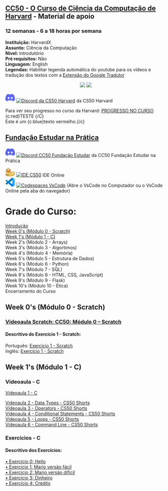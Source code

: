 ## [CC50 - O Curso de Ciência da Computação de Harvard](https://learning.edx.org/course/course-v1:HarvardX+CS50+X/home) - Material de apoio   

### 12 semanas - 6 a 18 horas por semana  
**Instituição:** HarvardX  
**Assunto:** Ciência da Computação   
**Nível:** Introdutório  
**Pré requisitos:** Não  
**Linguagem:** English  
**Legendas:** Habilitar legenda automática do youtube para os vídeos e tradução dos textos com a [Extensão do Google Tradutor](https://chrome.google.com/webstore/detail/google-translate/aapbdbdomjkkjkaonfhkkikfgjllcleb?hl=pt)
  

<p align="center">
  <img src="https://user-images.githubusercontent.com/41968938/205356852-edcc743e-45dc-4731-83c7-a1b42749bac9.jpg"  />  
  <img src="https://user-images.githubusercontent.com/41968938/205356910-c592cc3a-284a-4f30-8149-af54963cb3ff.jpg"  />
</p>

<p align="left">
<a href="https://discord.gg/cs50" title="discord"><img src="icons/discord.svg" width=30 /></a>
<a href="https://discord.gg/cs50"><img src="https://img.shields.io/static/v1?logo=&label=&message=Discord&color=36393f&style=for-the-badge" alt="Discord da CS50 Harvard"></a> da CS50 Harvard
</p>

Para ver seu progresso no curso da Harvard:  [PROGRESSO NO CURSO](https://cs50.me/cs50x) {c:red}TESTE {/C}  
Este é um {c:blue}texto vermelho.{/c}

## [Fundação Estudar na Prática](https://ead.napratica.org.br/)  
<p align="left">
<a href="https://discord.gg/cs50" title="discord"><img src="icons/discord.svg" width=30 /></a>
<a href="https://discord.gg/rhdVEp7u"><img src="https://img.shields.io/static/v1?logo=&label=&message=Discord&color=36393f&style=for-the-badge" alt="Discord CC50 Fundação Estudar"></a> da CC50 Fundação Estudar na Prática
</p>

<a href="https://ide.cs50.io/" title="IDE CS50"><img src="icons/idecs50.svg" width=30 /></a>
<a href="https://ide.cs50.io/"><img src="https://img.shields.io/static/v1?logo=&label=&message=IDE-CS50&color=655BE1&style=for-the-badge" alt="IDE CS50"></a> IDE Online  
<a href="https://code.cs50.io/" title="Codespace - Visual Studio Code"><img src="icons/vscode.png" width=30 /></a>
<a href="https://code.cs50.io/"><img src="https://img.shields.io/static/v1?logo=vscode&label=&message=Codespace&color=655BE1&style=for-the-badge" alt="Codespaces VsCode"></a> (Abre o VsCode no Computador ou o VsCode Online pela aba do navegador)  


# Grade do Curso:
[Introdução](https://patyfil.github.io/CS50-CC50-Harvard/introducao)  
[Week 0's (Módulo 0 - Scratch)](https://patyfil.github.io/CS50-CC50-Harvard/1-scratch)  
[Week 1's (Módulo 1 - C)](https://patyfil.github.io/CS50-CC50-Harvard/1-c)    
Week 2's (Módulo 2 - Arrays)  
Week 3's (Módulo 3 - Algortimos)  
Week 4's (Módulo 4 - Memória)  
Week 5's (Módulo 5 - Estrutura de Dados)  
Week 6's (Módulo 6 - Python)  
Week 7's (Módulo 7 - SQL)  
Week 8's (Módulo 8 - HTML, CSS, JavaScript)  
Week 9's (Módulo 9 - Flask)  
Week 10's (Módulo 10 - Ética)  
Encerramento do Curso  


## Week 0's (Módulo 0 - Scratch)  
### [Videoaula Scratch: CC50: Módulo 0 – Scratch](https://www.youtube.com/watch?v=9iPsnGJ3kVE&t=55s) 

#### Descritivo do Exercício 1 - Scratch:
Português: [Exercício 1 - Scratch](https://github.com/patyfil/CS50-CC50-Harvard/blob/main/1-Scratch.md)  
Inglês: [Exercício 1 - Scratch](https://cs50.harvard.edu/x/2022/psets/0/scratch/)  



## Week 1's (Módulo 1 - C)  
### Videoaula - C
[Videoaula 1 - C](https://www.youtube.com/watch?v=rCTePooJP_s&t=283s) 

[Videoaula 2 - Data Types - CS50 Shorts](https://www.youtube.com/watch?v=Fc9htmvVZ9U&t=63s)  
[Videoaula 3 - Operators - CS50 Shorts](https://www.youtube.com/watch?v=f1xZf4iJDWE&t=1s)  
[Videoaula 4 - Conditional Statements - CS50 Shorts](https://www.youtube.com/watch?v=1wsaV5nVC7g)  
[Videoaula 5 - Loops - CS50 Shorts](https://www.youtube.com/watch?v=WgX8e_O7eG8)  
[Videoaula 6 - Command Line - CS50 Shorts](https://www.youtube.com/watch?v=BnJ013X02b8)  

### Exercícios - C
#### Descritivo dos Exercícios: 
[•	Exercício 0: Hello](https://cs50.harvard.edu/x/2022/psets/1/hello/)  
[•	Exercício 1: Mario versão fácil](https://cs50.harvard.edu/x/2022/psets/1/mario/less/)  
[•	Exercício 2: Mario versão difícil](https://cs50.harvard.edu/x/2022/psets/1/mario/more/)  
[•	Exercício 3: Dinheiro](https://cs50.harvard.edu/x/2022/psets/1/cash/)  
[•	Exercício 4: Crédito](https://cs50.harvard.edu/x/2022/psets/1/credit/)  

